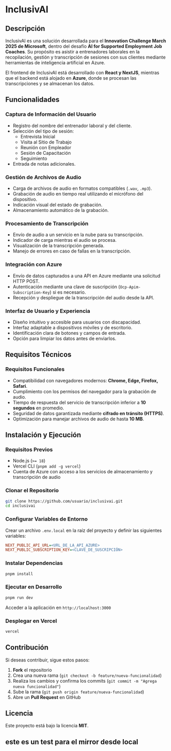 # InclusivAI

## Descripción
InclusivAI es una solución desarrollada para el **Innovation Challenge March 2025 de Microsoft**, dentro del desafío **AI for Supported Employment Job Coaches**. Su propósito es asistir a entrenadores laborales en la recopilación, gestión y transcripción de sesiones con sus clientes mediante herramientas de inteligencia artificial en Azure.

El frontend de InclusivAI está desarrollado con **React y NextJS**, mientras que el backend está alojado en **Azure**, donde se procesan las transcripciones y se almacenan los datos.

## Funcionalidades

### Captura de Información del Usuario
- Registro del nombre del entrenador laboral y del cliente.
- Selección del tipo de sesión:
  - Entrevista Inicial
  - Visita al Sitio de Trabajo
  - Reunión con Empleador
  - Sesión de Capacitación
  - Seguimiento
- Entrada de notas adicionales.

### Gestión de Archivos de Audio
- Carga de archivos de audio en formatos compatibles (`.wav`, `.mp3`).
- Grabación de audio en tiempo real utilizando el micrófono del dispositivo.
- Indicación visual del estado de grabación.
- Almacenamiento automático de la grabación.

### Procesamiento de Transcripción
- Envío de audio a un servicio en la nube para su transcripción.
- Indicador de carga mientras el audio se procesa.
- Visualización de la transcripción generada.
- Manejo de errores en caso de fallas en la transcripción.

### Integración con Azure
- Envío de datos capturados a una API en Azure mediante una solicitud HTTP POST.
- Autenticación mediante una clave de suscripción (`Ocp-Apim-Subscription-Key`) si es necesario.
- Recepción y despliegue de la transcripción del audio desde la API.

### Interfaz de Usuario y Experiencia
- Diseño intuitivo y accesible para usuarios con discapacidad.
- Interfaz adaptable a dispositivos móviles y de escritorio.
- Identificación clara de botones y campos de entrada.
- Opción para limpiar los datos antes de enviarlos.

## Requisitos Técnicos

### Requisitos Funcionales
- Compatibilidad con navegadores modernos: **Chrome, Edge, Firefox, Safari**.
- Cumplimiento con los permisos del navegador para la grabación de audio.
- Tiempo de respuesta del servicio de transcripción inferior a **10 segundos** en promedio.
- Seguridad de datos garantizada mediante **cifrado en tránsito (HTTPS)**.
- Optimización para manejar archivos de audio de hasta **10 MB**.

## Instalación y Ejecución

### Requisitos Previos
- Node.js (`>= 18`)
- Vercel CLI (`pnpm add -g vercel`)
- Cuenta de Azure con acceso a los servicios de almacenamiento y transcripción de audio

### Clonar el Repositorio
```bash
git clone https://github.com/usuario/inclusivai.git
cd inclusivai
```

### Configurar Variables de Entorno
Crear un archivo `.env.local` en la raíz del proyecto y definir las siguientes variables:
```ini
NEXT_PUBLIC_API_URL=<URL_DE_LA_API_AZURE>
NEXT_PUBLIC_SUBSCRIPTION_KEY=<CLAVE_DE_SUSCRIPCIÓN>
```

### Instalar Dependencias
```bash
pnpm install
```

### Ejecutar en Desarrollo
```bash
pnpm run dev
```
Acceder a la aplicación en `http://localhost:3000`

### Desplegar en Vercel
```bash
vercel
```

## Contribución
Si deseas contribuir, sigue estos pasos:
1. **Fork** el repositorio
2. Crea una nueva rama (`git checkout -b feature/nueva-funcionalidad`)
3. Realiza los cambios y confirma los commits (`git commit -m "Agrega nueva funcionalidad"`)
4. Sube la rama (`git push origin feature/nueva-funcionalidad`)
5. Abre un **Pull Request** en GitHub

## Licencia
Este proyecto está bajo la licencia **MIT**.

## este es un test para el mirror desde local ##